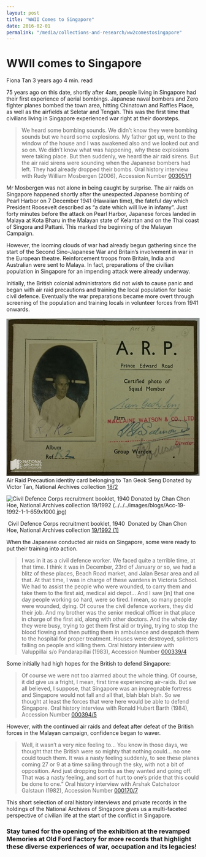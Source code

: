 ```yaml
---
layout: post
title: "WWII Comes to Singapore"
date: 2016-02-01
permalink: "/media/collections-and-research/ww2comestosingapore"
---
```


# WWII comes to Singapore

Fiona Tan 3 years ago 4 min. read

75 years ago on this date, shortly after 4am, people living in Singapore had their first experience of aerial bombings. Japanese naval bombers and Zero fighter planes bombed the town area, hitting Chinatown and Raffles Place, as well as the airfields at Seletar and Tengah. This was the first time that civilians living in Singapore experienced war right at their doorsteps.

> We heard some bombing sounds. We didn’t know they were bombing sounds but we heard some explosions. My father got up, went to the window of the house and I was awakened also and we looked out and so on. We didn’t know what was happening, why these explosions were taking place. But then suddenly, we heard the air raid sirens. But the air raid sirens were sounding when the Japanese bombers had left. They had already dropped their bombs.
> Oral history interview with Rudy William Mosbergen (2006), Accession Number [003051/1](http://www.nas.gov.sg/archivesonline/oral_history_interviews/record-details/d20249ca-1160-11e3-83d5-0050568939ad)

Mr Mosbergen was not alone in being caught by surprise. The air raids on Singapore happened shortly after the unexpected Japanese bombing of Pearl Harbor on 7 December 1941 (Hawaiian time), the fateful day which President Roosevelt described as “a date which will live in infamy”. Just forty minutes before the attack on Pearl Harbor, Japanese forces landed in Malaya at Kota Bharu in the Malayan state of Kelantan and on the Thai coast of Singora and Pattani. This marked the beginning of the Malayan Campaign.

However, the looming clouds of war had already begun gathering since the start of the Second Sino-Japanese War and Britain’s involvement in war in the European theatre. Reinforcement troops from Britain, India and Australian were sent to Malaya. In fact, preparations of the civilian population in Singapore for an impending attack were already underway.

Initially, the British colonial administrators did not wish to cause panic and began with air raid precautions and training the local population for basic civil defence. Eventually the war preparations became more overt through screening of the population and training locals in volunteer forces from 1941 onwards.

![Air Raid Precaution identity card belonging to Tan Geok Seng Donated by Victor Tan, National Archives collection 18/2 ](../../../images/blogs/Acc-18-2.jpg)Air Raid Precaution identity card belonging to Tan Geok Seng
Donated by Victor Tan, National Archives collection [18/2](http://www.nas.gov.sg/archivesonline/private_records/record-details/dca6e0fc-115b-11e3-83d5-0050568939ad)

![Civil Defence Corps recruitment booklet, 1940 Donated by Chan Chon Hoe, National Archives collection 19/1992 (../../../images/blogs/Acc-19-1992-1-1-659x1000.jpg)](http://www.nas.gov.sg/blogs/offtherecord/wp-content/uploads/2016/12/Acc-19-1992-1-1-659x1000.jpg)

​                                              Civil Defence Corps recruitment booklet, 1940
​                                   Donated by Chan Chon Hoe, National Archives collection [19/1992 (1)](http://www.nas.gov.sg/archivesonline/private_records/record-details/e0bf7ac7-115b-11e3-83d5-0050568939ad)

When the Japanese conducted air raids on Singapore, some were ready to put their training into action.

> I was in it as a civil defence worker. We faced quite a terrible time, at that time. I think it was in December, 23rd of January or so, we had a blitz of these places, Beach Road market, and Jalan Besar area and all that. At that time, I was in charge of these wardens in Victoria School. We had to assist the people who were wounded, to carry them and take them to the first aid, medical aid depot… And I saw [in] that one day people working so hard, were so tired. I mean, so many people were wounded, dying. Of course the civil defence workers, they did their job. And my brother was the senior medical officer in that place in charge of the first aid, along with other doctors. And the whole day they were busy, trying to get them first aid or trying, trying to stop the blood flowing and then putting them in ambulance and despatch them to the hospital for proper treatment. Houses were destroyed, splinters falling on people and killing them.
> Oral history interview with Valuppillai s/o Pandarapillai (1983), Accession Number [000339/4](http://www.nas.gov.sg/archivesonline/oral_history_interviews/record-details/e90914ca-115d-11e3-83d5-0050568939ad)

Some initially had high hopes for the British to defend Singapore:

> Of course we were not too alarmed about the whole thing. Of course, it did give us a fright, I mean, first time experiencing air-raids. But we all believed, I suppose, that Singapore was an impregnable fortress and Singapore would not fall and all that, blah blah blah. So we thought at least the forces that were here would be able to defend Singapore.
> Oral history interview with Ronald Hubert Barth (1984), Accession Number [000394/5](http://www.nas.gov.sg/archivesonline/oral_history_interviews/record-details/eb5b13f0-115d-11e3-83d5-0050568939ad)

However, with the continued air raids and defeat after defeat of the British forces in the Malayan campaign, confidence began to waver.

> Well, it wasn’t a very nice feeling to… You know in those days, we thought that the British were so mighty that nothing could… no one could touch them. It was a nasty feeling suddenly, to see these planes coming 27 or 9 at a time sailing through the sky, with not a bit of opposition. And just dropping bombs as they wanted and going off. That was a nasty feeling, and sort of hurt to one’s pride that this could be done to one.”
> Oral history interview with Arshak Catchatoor Galstaun (1982), Accession Number [000170/7](http://www.nas.gov.sg/archivesonline/oral_history_interviews/record-details/1bbfb294-1160-11e3-83d5-0050568939ad?)

This short selection of oral history interviews and private records in the holdings of the National Archives of Singapore gives us a multi-faceted perspective of civilian life at the start of the conflict in Singapore.

### Stay tuned for the opening of the exhibition at the revamped Memories at Old Ford Factory for more records that highlight these diverse experiences of war, occupation and its legacies!